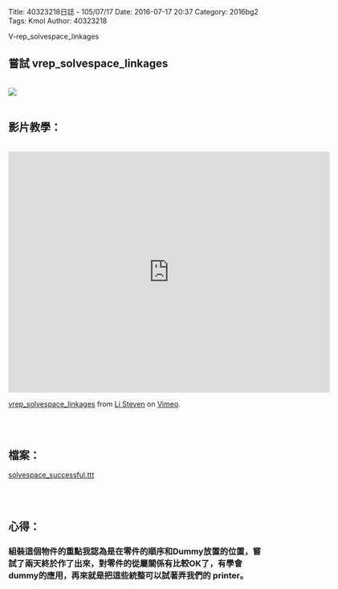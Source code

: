 Title: 40323218日誌 - 105/07/17
Date: 2016-07-17 20:37
Category: 2016bg2
Tags: Kmol 
Author: 40323218


V-rep_solvespace_linkages

<!-- PELICAN_END_SUMMARY -->

<h2>嘗試 vrep_solvespace_linkages</h2>
<br>
<img src="http://coursemdetw.github.io/project_site_files/files/2016spring/g2/40323218/linkages.png" weight=600 >
<br>
<br>
<h2>影片教學：</h2>
<br>
<iframe src="https://player.vimeo.com/video/175117655" width="640" height="480" frameborder="0" webkitallowfullscreen mozallowfullscreen allowfullscreen></iframe> <p><a href="https://vimeo.com/175117655">vrep_solvespace_linkages</a> from <a href="https://vimeo.com/user44943624">Li Steven</a> on <a href="https://vimeo.com">Vimeo</a>.</p>
<br>
<br>
<h2>檔案：</h2>
<p><a href="https://github.com/coursemdetw/project_site/blob/gh-pages/users/g2_files/40323218/solvespace_successful.ttt?raw=true">solvespace_successful.ttt</a></p>
<br>
<br>
<h2>心得：</h2>
<h3>組裝這個物件的重點我認為是在零件的順序和Dummy放置的位置，嘗試了兩天終於作了出來，對零件的從屬關係有比較OK了，有學會dummy的應用，再來就是把這些統整可以試著弄我們的 printer。</h3>





